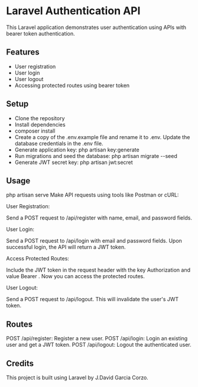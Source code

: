 # Laravel Authentication API
This Laravel application demonstrates user authentication using APIs with bearer token authentication.

## Features
- User registration
- User login
- User logout
- Accessing protected routes using bearer token

## Setup
- Clone the repository
- Install dependencies
- composer install
- Create a copy of the .env.example file and rename it to .env. Update the database credentials in the .env file.
- Generate application key: php artisan key:generate
- Run migrations and seed the database: php artisan migrate --seed
- Generate JWT secret key: php artisan jwt:secret

## Usage

php artisan serve
Make API requests using tools like Postman or cURL:

User Registration:

Send a POST request to /api/register with name, email, and password fields.

User Login:

Send a POST request to /api/login with email and password fields. Upon successful login, the API will return a JWT token.

Access Protected Routes:

Include the JWT token in the request header with the key Authorization and value Bearer <token>. Now you can access the protected routes.

User Logout:

Send a POST request to /api/logout. This will invalidate the user's JWT token.

## Routes
POST /api/register: Register a new user.
POST /api/login: Login an existing user and get a JWT token.
POST /api/logout: Logout the authenticated user.

## Credits
This project is built using Laravel by J.David Garcia Corzo.
